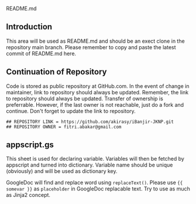 README.md

## Introduction
This area will be used as README.md and should be an exect clone in the repository
main branch. Please remember to copy and paste the latest commit of README.md
here.

## Continuation of Repository
Code is stored as public repository at GitHub.com.
In the event of change in maintainer, link to repository should always be updated.
Remember, the link to repository should always be updated.
Transfer of ownership is preferrable. However, if the last owner is not reachable,
just do a fork and continue. Don't forget to update the link to repository.

```
## REPOSITORY LINK = https://github.com/akirasy/iBanjir-JKNP.git
## REPOSITORY OWNER = fitri.abakar@gmail.com
```

## appscript.gs
This sheet is used for declaring variable. Variables will then be fetched by appscript
and turned into dictionary. Variable name should be unique (obviously) and will be
used as dictionary key.

GoogleDoc will find and replace word using `replaceText()`. Please use `{{ somevar }}`
as `placeholder` in GoogleDoc replacable text. Try to use as much as Jinja2 concept.
